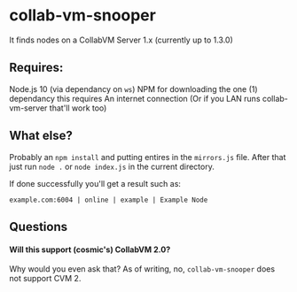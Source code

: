 # collab-vm-snooper

It finds nodes on a CollabVM Server 1.x (currently up to 1.3.0)

## Requires:
Node.js 10 (via dependancy on `ws`)
NPM for downloading the one (1) dependancy this requires
An internet connection (Or if you LAN runs collab-vm-server that'll work too)

## What else?
Probably an `npm install` and putting entires in the `mirrors.js` file.
After that just run `node .` or `node index.js` in the current directory.

If done successfully you'll get a result such as:
```
example.com:6004 | online | example | Example Node
```

## Questions

#### Will this support (cosmic's) CollabVM 2.0?
Why would you even ask that?
As of writing, no, `collab-vm-snooper` does not support CVM 2.